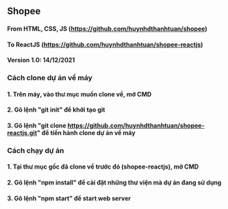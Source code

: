 ## Shopee

#### From HTML, CSS, JS (https://github.com/huynhdthanhtuan/shopee)
#### To ReactJS (https://github.com/huynhdthanhtuan/shopee-reactjs)
#### Version 1.0: 14/12/2021

### Cách clone dự án về máy

#### 1. Trên máy, vào thư mục muốn clone về, mở CMD

#### 2. Gõ lệnh "git init" để khởi tạo git

#### 3. Gõ lệnh "git clone https://github.com/huynhdthanhtuan/shopee-reactjs.git" để tiến hành clone dự án về máy

### Cách chạy dự án

#### 1. Tại thư mục gốc đã clone về trước đó (shopee-reactjs), mở CMD

#### 2. Gõ lệnh "npm install" để cài đặt những thư viện mà dự án đang sử dụng

#### 3. Gõ lệnh "npm start" để start web server

